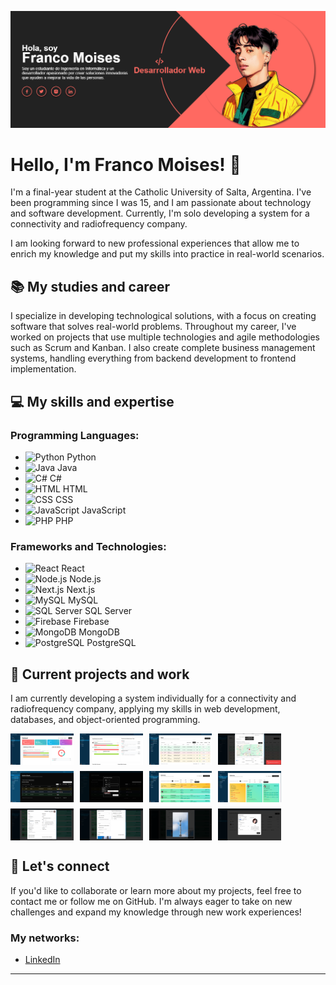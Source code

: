 ![Banner](image.png)

# Hello, I'm Franco Moises! 👋

I'm a final-year student at the Catholic University of Salta, Argentina. I've been programming since I was 15, and I am passionate about technology and software development. Currently, I'm solo developing a system for a connectivity and radiofrequency company. 

I am looking forward to new professional experiences that allow me to enrich my knowledge and put my skills into practice in real-world scenarios.

## 📚 My studies and career
I specialize in developing technological solutions, with a focus on creating software that solves real-world problems. Throughout my career, I've worked on projects that use multiple technologies and agile methodologies such as Scrum and Kanban. I also create complete business management systems, handling everything from backend development to frontend implementation.

## 💻 My skills and expertise

### Programming Languages:
- ![Python](https://img.shields.io/badge/Python-3776AB?style=flat-square&logo=python&logoColor=white) Python
- ![Java](https://img.shields.io/badge/Java-007396?style=flat-square&logo=java&logoColor=white) Java
- ![C#](https://img.shields.io/badge/C%23-239120?style=flat-square&logo=csharp&logoColor=white) C#
- ![HTML](https://img.shields.io/badge/HTML-E34F26?style=flat-square&logo=html5&logoColor=white) HTML
- ![CSS](https://img.shields.io/badge/CSS-1572B6?style=flat-square&logo=css3&logoColor=white) CSS
- ![JavaScript](https://img.shields.io/badge/JavaScript-F7DF1E?style=flat-square&logo=javascript&logoColor=black) JavaScript
- ![PHP](https://img.shields.io/badge/PHP-777BB4?style=flat-square&logo=php&logoColor=white) PHP

### Frameworks and Technologies:
- ![React](https://img.shields.io/badge/React-61DAFB?style=flat-square&logo=react&logoColor=black) React
- ![Node.js](https://img.shields.io/badge/Node.js-339933?style=flat-square&logo=node.js&logoColor=white) Node.js
- ![Next.js](https://img.shields.io/badge/Next.js-000000?style=flat-square&logo=next.js&logoColor=white) Next.js
- ![MySQL](https://img.shields.io/badge/MySQL-4479A1?style=flat-square&logo=mysql&logoColor=white) MySQL
- ![SQL Server](https://img.shields.io/badge/SQL%20Server-CC2927?style=flat-square&logo=microsoft-sql-server&logoColor=white) SQL Server
- ![Firebase](https://img.shields.io/badge/Firebase-FFCA28?style=flat-square&logo=firebase&logoColor=white) Firebase
- ![MongoDB](https://img.shields.io/badge/MongoDB-47A248?style=flat-square&logo=mongodb&logoColor=white) MongoDB
- ![PostgreSQL](https://img.shields.io/badge/PostgreSQL-336791?style=flat-square&logo=postgresql&logoColor=white) PostgreSQL  

## 🚀 Current projects and work
I am currently developing a system individually for a connectivity and radiofrequency company, applying my skills in web development, databases, and object-oriented programming.
<div style="display: flex; flex-wrap: wrap; gap: 10px;">
  <img src="images/2.png" alt="captura2" style="width: 20%; height: auto;">
  <img src="images/3.png" alt="captura3" style="width: 20%; height: auto;">
  <img src="images/4.png" alt="captura4" style="width: 20%; height: auto;">
  <img src="images/5.png" alt="captura5" style="width: 20%; height: auto;">
  <img src="images/6.png" alt="captura6" style="width: 20%; height: auto;">
  <img src="images/7.png" alt="captura7" style="width: 20%; height: auto;">
  <img src="images/8.png" alt="captura8" style="width: 20%; height: auto;">
  <img src="images/9.png" alt="captura9" style="width: 20%; height: auto;">
  <img src="images/10.png" alt="captura10" style="width: 20%; height: auto;">
  <img src="images/11.png" alt="captura11" style="width: 20%; height: auto;">
  <img src="images/12.png" alt="captura12" style="width: 20%; height: auto;">
  <img src="images/13.png" alt="captura13" style="width: 20%; height: auto;">
</div>

## 💬 Let's connect
If you'd like to collaborate or learn more about my projects, feel free to contact me or follow me on GitHub. I'm always eager to take on new challenges and expand my knowledge through new work experiences!

### My networks:
- [LinkedIn](https://www.linkedin.com/in/franco-julián-moisés-romero-717060279/)

---





